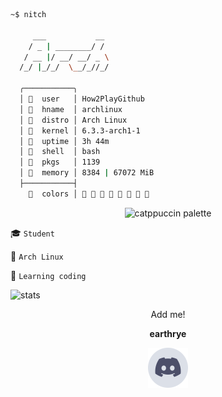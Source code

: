 ```sh
~$ nitch

     ___           __
    / _ | ________/ /
   / __ |/ __/ __/ _ \
  /_/ |_/_/  \__/_//_/

  ╭───────────╮
  │   user   │ How2PlayGithub
  │   hname  │ archlinux
  │   distro │ Arch Linux
  │   kernel │ 6.3.3-arch1-1
  │   uptime │ 3h 44m
  │   shell  │ bash
  │   pkgs   │ 1139
  │   memory │ 8384 | 67072 MiB
  ├───────────┤
      colors │        
```

<p align="center">
  <img src="https://raw.githubusercontent.com/catppuccin/catppuccin/main/assets/palette/macchiato.png" alt="catppuccin palette" width="400" />
</p>

<!--- about -->
🎓 `Student` 

🐧 `Arch Linux` 

🐍 `Learning coding` 

<!-- stats -->
![stats](https://github-readme-stats.vercel.app/api?username=How2PlayGithub&show_icons=true&bg_color=24273a&text_color=cad3f5&icon_color=c6a0f6&title_color=8bd5ca)

<!-- Connection -->
<p align="center">
  Add me! 
</p>
<p align="center">
     <b>earthrye</b>
</p>
<p align="center">
    <picture>
      <source srcset="https://raw.githubusercontent.com/catppuccin/catppuccin/main/assets/social/macchiato_discord.svg" width="64" height="64" alt="Discord Logo" media="(prefers-color-scheme: dark)"/>
      <source srcset="https://raw.githubusercontent.com/catppuccin/catppuccin/main/assets/social/latte_discord.svg" width="64" height="64" alt="Discord Logo" media="(prefers-color-scheme: light), (prefers-color-scheme: no-preference)"/>
      <img src="https://raw.githubusercontent.com/catppuccin/catppuccin/main/assets/social/latte_discord.svg" width="64" height="64" alt="Discord Logo"/>
    </picture>
  </a>
</p>
